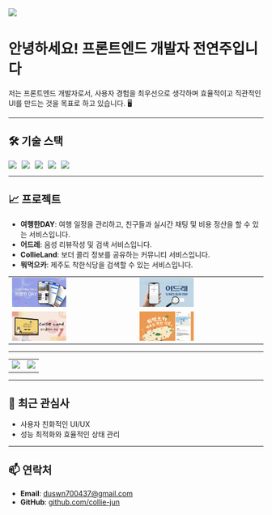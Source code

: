 <img src="https://capsule-render.vercel.app/api?type=waving&color=BDBDC8&height=100&section=header" />

# 안녕하세요! 프론트엔드 개발자 전연주입니다

저는 프론트엔드 개발자로서, 사용자 경험을 최우선으로 생각하며 효율적이고 직관적인 UI를 만드는 것을 목표로 하고 있습니다. 🖥️

---

## 🛠️ 기술 스택
<div style="display:flex;gap:10px;">
  <img src="https://img.shields.io/badge/JavaScript-F7DF1E?style=for-the-badge&logo=javascript&logoColor=black">
  <img src="https://img.shields.io/badge/React-61DAFB?style=for-the-badge&logo=react&logoColor=black">
  <img src="https://img.shields.io/badge/TypeScript-007ACC?style=for-the-badge&logo=typescript&logoColor=white">
  <img src="https://img.shields.io/badge/Styled--components-DB7093?style=for-the-badge&logo=styled-components&logoColor=white">
  <img src="https://img.shields.io/badge/Firebase-FFCA28?style=for-the-badge&logo=firebase&logoColor=black">
</div>

---

## 📈 프로젝트
- **여행한DAY**: 여행 일정을 관리하고, 친구들과 실시간 채팅 및 비용 정산을 할 수 있는 서비스입니다.
- **어드레**: 음성 리뷰작성 및 검색 서비스입니다.
- **CollieLand**: 보더 콜리 정보를 공유하는 커뮤니티 서비스입니다.
- **뭐먹으카**: 제주도 착한식당을 검색할 수 있는 서비스입니다.

<table>
  <tr>
    <td>
      <img src="./assets/travel-day.png" alt="여행한DAY" width="45%"/>
    </td>
    <td>
      <img src="./assets/Eodeure.png" alt="어드레" width="45%"/>
    </td>
  </tr>
  <tr>
    <td>
      <img src="./assets/CollieLand.png" alt="CollieLand" width="45%"/>
    </td>
    <td>
      <img src="./assets/meogeulkka.png" alt="뭐먹으카" width="45%"/>
    </td>
  </tr>
</table>



---
<table>
  <tr>
    <td>
      <a href="https://github.com/anuraghazra/github-readme-stats">
        <img src="https://github-readme-stats.vercel.app/api/top-langs/?username=collie-jun" />
      </a>
    </td>
    <td>
     <a href="https://github.com/devxb/gitanimals">
      <img src="https://render.gitanimals.org/farms/collie-jun"/>
      </a>
    </td>
  </tr>
</table>

---

## 🌱 최근 관심사
- 사용자 친화적인 UI/UX
- 성능 최적화와 효율적인 상태 관리

---

## 📫 연락처
- **Email**: duswn700437@gmail.com
- **GitHub**: [github.com/collie-jun](https://github.com/collie-jun)

</a>
  


